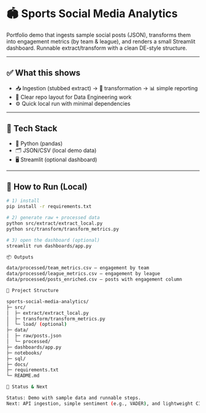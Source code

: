 # 🏟️ Sports Social Media Analytics

Portfolio demo that ingests sample social posts (JSON), transforms them into engagement metrics (by team & league), and renders a small Streamlit dashboard. Runnable extract/transform with a clean DE-style structure.

---

## ✅ What this shows
- 📥 Ingestion (stubbed extract) → 🧮 transformation → 📊 simple reporting  
- 🧱 Clear repo layout for Data Engineering work  
- ⚙️ Quick local run with minimal dependencies

---

## 🧰 Tech Stack
- 🐍 Python (pandas)
- 🗂️ JSON/CSV (local demo data)
- 🖥️ Streamlit (optional dashboard)

---

## 🚀 How to Run (Local)

```bash
# 1) install
pip install -r requirements.txt

# 2) generate raw + processed data
python src/extract/extract_local.py
python src/transform/transform_metrics.py

# 3) open the dashboard (optional)
streamlit run dashboards/app.py

📦 Outputs

data/processed/team_metrics.csv — engagement by team
data/processed/league_metrics.csv — engagement by league
data/processed/posts_enriched.csv — posts with engagement column

📁 Project Structure

sports-social-media-analytics/
├─ src/
│  ├─ extract/extract_local.py
│  ├─ transform/transform_metrics.py
│  └─ load/ (optional)
├─ data/
│  ├─ raw/posts.json
│  └─ processed/
├─ dashboards/app.py
├─ notebooks/
├─ sql/
├─ docs/
├─ requirements.txt
└─ README.md

🔭 Status & Next

Status: Demo with sample data and runnable steps.
Next: API ingestion, simple sentiment (e.g., VADER), and lightweight CI to run transform.
